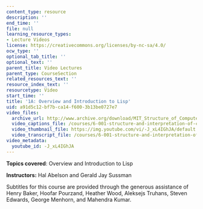 ```yaml
---
content_type: resource
description: ''
end_time: ''
file: null
learning_resource_types:
- Lecture Videos
license: https://creativecommons.org/licenses/by-nc-sa/4.0/
ocw_type: ''
optional_tab_title: ''
optional_text: ''
parent_title: Video Lectures
parent_type: CourseSection
related_resources_text: ''
resource_index_text: ''
resourcetype: Video
start_time: ''
title: '1A: Overview and Introduction to Lisp'
uid: a91d5c12-bf7b-ca14-f600-3b13be0727e7
video_files:
  archive_url: http://www.archive.org/download/MIT_Structure_of_Computer_Programs_1986/lec1a.mp4
  video_captions_file: /courses/6-001-structure-and-interpretation-of-computer-programs-spring-2005/aea06401a58858bbb7f1d1916dbe7330_-J_xL4IGhJA.vtt
  video_thumbnail_file: https://img.youtube.com/vi/-J_xL4IGhJA/default.jpg
  video_transcript_file: /courses/6-001-structure-and-interpretation-of-computer-programs-spring-2005/4da40a0c0b8066031d6f1b93b7fe8588_-J_xL4IGhJA.pdf
video_metadata:
  youtube_id: -J_xL4IGhJA
---
```


**Topics covered**: Overview and Introduction to Lisp

**Instructors:** Hal Abelson and Gerald Jay Sussman

Subtitles for this course are provided through the generous assistance of Henry Baker, Hoofar Pourzand, Heather Wood, Aleksejs Truhans, Steven Edwards, George Menhorn, and Mahendra Kumar.


